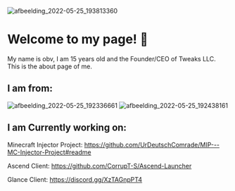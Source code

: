 ![afbeelding_2022-05-25_193813360](https://user-images.githubusercontent.com/104650421/170328233-9ea9f977-d06b-49c4-a1d5-fb8ff450ee9a.png)

# Welcome to my page! 👋
My name is obv, I am 15 years old and the Founder/CEO of Tweaks LLC. This is the about page of me.

## I am from:
![afbeelding_2022-05-25_192336661](https://user-images.githubusercontent.com/104650421/170325558-aa5a852c-a3ae-4705-9ca0-516046d9282c.png)
![afbeelding_2022-05-25_192438161](https://user-images.githubusercontent.com/104650421/170325898-956e78de-a833-43a0-b0d7-581f1e1062da.png)



## I am Currently working on:

Minecraft Injector Project: https://github.com/UrDeutschComrade/MIP---MC-Injector-Project#readme

Ascend Client: https://github.com/CorrupT-S/Ascend-Launcher

Glance Client: https://discord.gg/XzTAGnpPT4
